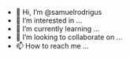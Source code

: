 - 👋 Hi, I’m @samuelrodrigus
- 👀 I’m interested in ...
- 🌱 I’m currently learning ...
- 💞️ I’m looking to collaborate on ...
- 📫 How to reach me ...

<!---
samuelrodrigus/samuelrodrigus is a ✨ special ✨ repository because its `README.md` (this file) appears on your GitHub profile.
You can click the Preview link to take a look at your changes.
--->
